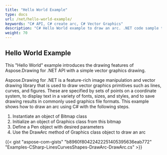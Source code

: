 ```yaml
---
title: "Hello World Example"
type: docs
url: /net/hello-world-example/
keywords: "C# API, C# create arc, C# Vector Graphics"
description: "C# Hello World example to draw an arc. .NET code sample to work with vector graphics in C# and VB.NET."
weight: 70
---
```


## **Hello World Example**
This "Hello World" example introduces the drawing features of Aspose.Drawing for .NET API with a simple vector graphics drawing. 

Aspose.Drawing for .NET is a feature-rich image manipulation and vector drawing library that is used to draw vector graphics primitives such as lines, curves, and figures. These are specified by sets of points on a coordinate system, to display text in a variety of fonts, sizes, and styles, and to save drawing results in commonly used graphics file formats. This example shows how to draw an arc using C# with the following steps.

1. Instantiate an object of Bitmap class
1. Initialize an object of Graphics class from this bitmap
1. Define a Pen object with desired parameters
1. Use the DrawArc method of Graphics class object to draw an arc

{{< gist "aspose-com-gists" "b8960f80422422251405395636eab772" "Examples-CSharp-LinesCurvesShapes-DrawArc-DrawArc.cs" >}}






